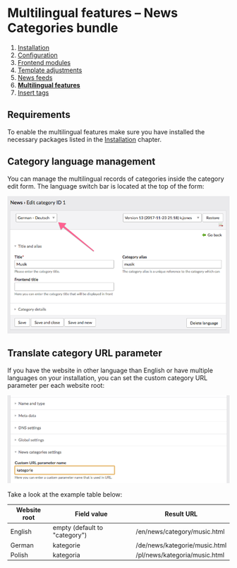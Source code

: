 # Multilingual features – News Categories bundle

1. [Installation](installation.md)
2. [Configuration](configuration.md)
3. [Frontend modules](frontend-modules.md)
4. [Template adjustments](template-adjustments.md)
5. [News feeds](news-feeds.md)
6. [**Multilingual features**](multilingual-features.md)
7. [Insert tags](insert-tags.md)


## Requirements

To enable the multilingual features make sure you have installed the necessary packages listed in the
[Installation](installation.md) chapter.


## Category language management

You can manage the multilingual records of categories inside the category edit form. The language switch bar is located
at the top of the form:

![](images/category-language.png)


## Translate category URL parameter

If you have the website in other language than English or have multiple languages on your installation, you can set 
the custom category URL parameter per each website root:

![](images/page-settings.png)

Take a look at the example table below:

Website root | Field value | Result URL 
--- | --- | ---
English | empty (default to "category") | /en/news/category/music.html
German | kategorie | /de/news/kategorie/music.html
Polish | kategoria | /pl/news/kategoria/music.html
